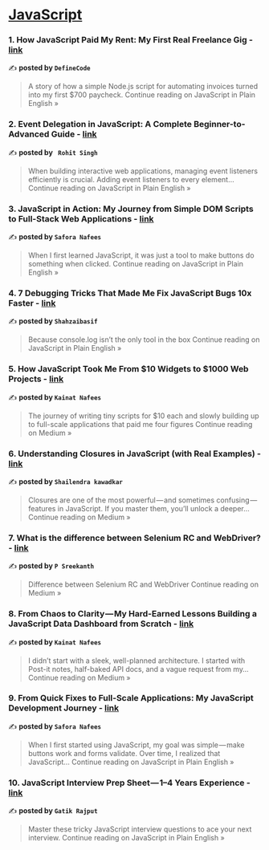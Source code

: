 
<h1><a href=https://medium.com/tag/javascript-development/recommended target="_blank" rel="noopener noreferrer">JavaScript</a></h1>
<h3>1. How JavaScript Paid My Rent: My First Real Freelance Gig - <a href="https://javascript.plainenglish.io/how-javascript-paid-my-rent-my-first-real-freelance-gig-322e3ce77394?source=rss------javascript_development-5" target="_blank" rel="noopener noreferrer">link</a></h3>

✍️ **posted by `DefineCode`**

<blockquote>A story of how a simple Node.js script for automating invoices turned into my first $700 paycheck.
Continue reading on JavaScript in Plain English »</blockquote>

<h3>2.  Event Delegation in JavaScript: A Complete Beginner-to-Advanced Guide - <a href="https://javascript.plainenglish.io/event-delegation-in-javascript-a-complete-beginner-to-advanced-guide-b57a1ee1d3c3?source=rss------javascript_development-5" target="_blank" rel="noopener noreferrer">link</a></h3>

✍️ **posted by `  Rohit Singh `**

<blockquote>When building interactive web applications, managing event listeners efficiently is crucial. Adding event listeners to every element…
Continue reading on JavaScript in Plain English »</blockquote>

<h3>3. JavaScript in Action: My Journey from Simple DOM Scripts to Full-Stack Web Applications - <a href="https://javascript.plainenglish.io/javascript-in-action-my-journey-from-simple-dom-scripts-to-full-stack-web-applications-eeaaa520eaf7?source=rss------javascript_development-5" target="_blank" rel="noopener noreferrer">link</a></h3>

✍️ **posted by `Safora Nafees`**

<blockquote>When I first learned JavaScript, it was just a tool to make buttons do something when clicked.
Continue reading on JavaScript in Plain English »</blockquote>

<h3>4. 7 Debugging Tricks That Made Me Fix JavaScript Bugs 10x Faster - <a href="https://javascript.plainenglish.io/7-debugging-tricks-that-made-me-fix-javascript-bugs-10x-faster-3e553cb255cd?source=rss------javascript_development-5" target="_blank" rel="noopener noreferrer">link</a></h3>

✍️ **posted by `Shahzaibasif`**

<blockquote>Because console.log isn’t the only tool in the box
Continue reading on JavaScript in Plain English »</blockquote>

<h3>5. How JavaScript Took Me From $10 Widgets to $1000 Web Projects - <a href="https://medium.com/@kainatnafees/how-javascript-took-me-from-10-widgets-to-1000-web-projects-56506bd24be9?source=rss------javascript_development-5" target="_blank" rel="noopener noreferrer">link</a></h3>

✍️ **posted by `Kainat Nafees`**

<blockquote>The journey of writing tiny scripts for $10 each and slowly building up to full-scale applications that paid me four figures
Continue reading on Medium »</blockquote>

<h3>6. Understanding Closures in JavaScript (with Real Examples) - <a href="https://medium.com/@shailendrakawadkar/understanding-closures-in-javascript-with-real-examples-74f31c9e39e5?source=rss------javascript_development-5" target="_blank" rel="noopener noreferrer">link</a></h3>

✍️ **posted by `Shailendra kawadkar`**

<blockquote>Closures are one of the most powerful — and sometimes confusing — features in JavaScript. If you master them, you’ll unlock a deeper…
Continue reading on Medium »</blockquote>

<h3>7. What is the difference between Selenium RC and WebDriver? - <a href="https://medium.com/@psreekanth262/what-is-the-difference-between-selenium-rc-and-webdriver-6f44aa42c459?source=rss------javascript_development-5" target="_blank" rel="noopener noreferrer">link</a></h3>

✍️ **posted by `P Sreekanth`**

<blockquote>Difference between Selenium RC and WebDriver
Continue reading on Medium »</blockquote>

<h3>8. From Chaos to Clarity — My Hard-Earned Lessons Building a JavaScript Data Dashboard from Scratch - <a href="https://medium.com/@kainatnafees/from-chaos-to-clarity-my-hard-earned-lessons-building-a-javascript-data-dashboard-from-scratch-ba0fc84cc16b?source=rss------javascript_development-5" target="_blank" rel="noopener noreferrer">link</a></h3>

✍️ **posted by `Kainat Nafees`**

<blockquote>I didn’t start with a sleek, well-planned architecture. I started with Post-it notes, half-baked API docs, and a vague request from my…
Continue reading on Medium »</blockquote>

<h3>9. From Quick Fixes to Full-Scale Applications: My JavaScript Development Journey - <a href="https://javascript.plainenglish.io/from-quick-fixes-to-full-scale-applications-my-javascript-development-journey-fff431d996ae?source=rss------javascript_development-5" target="_blank" rel="noopener noreferrer">link</a></h3>

✍️ **posted by `Safora Nafees`**

<blockquote>When I first started using JavaScript, my goal was simple — make buttons work and forms validate. Over time, I realized that JavaScript…
Continue reading on JavaScript in Plain English »</blockquote>

<h3>10. JavaScript Interview Prep Sheet — 1–4 Years Experience - <a href="https://javascript.plainenglish.io/javascript-interview-prep-sheet-1-4-years-experience-b4898c02e984?source=rss------javascript_development-5" target="_blank" rel="noopener noreferrer">link</a></h3>

✍️ **posted by `Gatik Rajput`**

<blockquote>Master these tricky JavaScript interview questions to ace your next interview.
Continue reading on JavaScript in Plain English »</blockquote>

